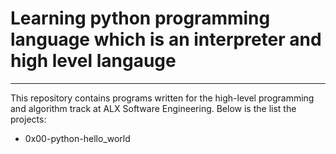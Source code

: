 # Learning python programming language which is an interpreter and high level langauge

---

This repository contains programs written for the high-level programming and algorithm track at ALX Software Engineering. Below is the list the projects:

- 0x00-python-hello_world
